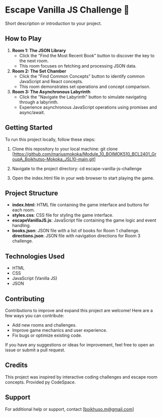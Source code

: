 # Escape Vanilla JS Challenge 🐍

Short description or introduction to your project.

## How to Play

1. **Room 1: The JSON Library**
   - Click the "Find the Most Recent Book" button to discover the key to the next room.
   - This room focuses on fetching and processing JSON data.
2. **Room 2: The Set Chamber**
   - Click the "Find Common Concepts" button to identify common JavaScript and React concepts.
   - This room demonstrates set operations and concept comparison.
3. **Room 3: The Asynchronous Labyrinth**
   - Click the "Navigate the Labyrinth" button to simulate navigating through a labyrinth.
   - Experience asynchronous JavaScript operations using promises and async/await.

## Getting Started

To run this project locally, follow these steps:

1. Clone this repository to your local machine:
   git clone [https://github.com/mariusmokoka/Module_10_BOIMOK510_BCL2401_GroupA_Boikhutso-Mokoka_JSL10-main.git]

2. Navigate to the project directory:
   cd escape-vanilla-js-challenge

3. Open the index.html file in your web browser to start playing the game.

## Project Structure

- **index.html**: HTML file containing the game interface and buttons for each room.
- **styles.css**: CSS file for styling the game interface.
- **escapeVanillaJS.js**: JavaScript file containing the game logic and event handling.
- **books.json**: JSON file with a list of books for Room 1 challenge.
  **directions.json**: JSON file with navigation directions for Room 3 challenge.

## Technologies Used

- HTML
- CSS
- JavaScript (Vanilla JS)
- JSON

## Contributing

Contributions to improve and expand this project are welcome! Here are a few ways you can contribute:

- Add new rooms and challenges.
- Improve game mechanics and user experience.
- Fix bugs or optimize existing code.

If you have any suggestions or ideas for improvement, feel free to open an issue or submit a pull request.

## Credits

This project was inspired by interactive coding challenges and escape room concepts. Provided py CodeSpace.

## Support

For additional help or support, contact [boikhuso.m@gmail.com]
